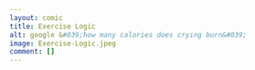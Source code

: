 ```yaml
---
layout: comic
title: Exercise Logic
alt: google &#039;how many calories does crying burn&#039;
image: Exercise-Logic.jpeg
comment: []
---
```


